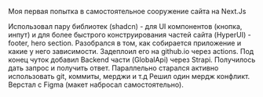 Моя первая попытка в самостоятельное сооружение сайта на Next.Js

Использовал пару библиотек (shadcn) - для UI компонентов (кнопка, инпут) и
для более быстрого конструирования частей сайта (HyperUI) - footer, hero section.
Разобрался в том, как собирается приложение и какие у него зависимости.
Задеплоил его на github.io через actions.
Под конец чуток добавил Backend части (GlobalApi) через Strapi.
Получилось дать запрос и получить ответ.
Параллельно старался активно использовать git, коммиты, мерджи и т.д
Решил один мердж конфликт.
Верстал с Figma (макет набросал самостоятельно).